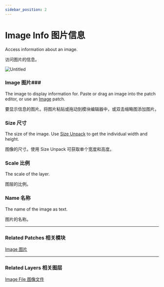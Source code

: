 ```yaml
---
sidebar_position: 2
---
```


# Image Info 图片信息

Access information about an image.

访问图片的信息。

![Untitled](https://s3.us-west-2.amazonaws.com/secure.notion-static.com/b4cbc7f9-654a-411c-9f88-03069852ade5/Untitled.png?X-Amz-Algorithm=AWS4-HMAC-SHA256&X-Amz-Content-Sha256=UNSIGNED-PAYLOAD&X-Amz-Credential=AKIAT73L2G45EIPT3X45%2F20220602%2Fus-west-2%2Fs3%2Faws4_request&X-Amz-Date=20220602T181215Z&X-Amz-Expires=86400&X-Amz-Signature=422544851cb1203f099e7c44b1059a872f5c0209e45bb5750c27d08c1433f9f9&X-Amz-SignedHeaders=host&response-content-disposition=filename%20%3D%22Untitled.png%22&x-id=GetObject)

### Image  图片### 

The image to display information for. Paste or drag an image into the patch editor, or use an [Image](https://www.notion.so/Image-826d9097aca041e8a8aa1a102e87b9d8) patch.

要显示信息的图片。将图片粘贴或拖动到模块编辑器中，或双击缩略图添加图片。

### Size 尺寸

The size of the image. Use [Size Unpack](https://www.notion.so/Point-Unpack-2b4874a049d34f898bc64c27879e191e) to get the individual width and height.

图像的尺寸。使用 Size Unpack 可获取单个宽度和高度。

### Scale 比例

The scale of the layer.

图层的比例。

### Name 名称

The name of the image as text.

图片的名称。

------

### Related Patches 相关模块

[Image 图片](https://www.notion.so/Image-826d9097aca041e8a8aa1a102e87b9d8)

------

### Related Layers 相关图层

[Image File 图像文件](https://www.notion.so/Image-File-a86eff7ee4704c31b00057723d0e659f)
